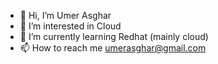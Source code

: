 - 👋 Hi, I’m Umer Asghar
- 👀 I’m interested in Cloud
- 🌱 I’m currently learning Redhat (mainly cloud)
- 📫 How to reach me umerasghar@gmail.com

<!---
umerasghar-ibm/umerasghar-ibm is a ✨ special ✨ repository because its `README.md` (this file) appears on your GitHub profile.
You can click the Preview link to take a look at your changes.
--->
